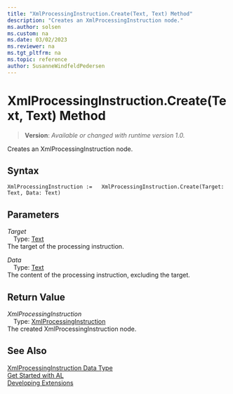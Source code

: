 ```yaml
---
title: "XmlProcessingInstruction.Create(Text, Text) Method"
description: "Creates an XmlProcessingInstruction node."
ms.author: solsen
ms.custom: na
ms.date: 03/02/2023
ms.reviewer: na
ms.tgt_pltfrm: na
ms.topic: reference
author: SusanneWindfeldPedersen
---
```

[//]: # (START>DO_NOT_EDIT)
[//]: # (IMPORTANT:Do not edit any of the content between here and the END>DO_NOT_EDIT.)
[//]: # (Any modifications should be made in the .xml files in the ModernDev repo.)
# XmlProcessingInstruction.Create(Text, Text) Method
> **Version**: _Available or changed with runtime version 1.0._

Creates an XmlProcessingInstruction node.


## Syntax
```AL
XmlProcessingInstruction :=   XmlProcessingInstruction.Create(Target: Text, Data: Text)
```
## Parameters
*Target*  
&emsp;Type: [Text](../text/text-data-type.md)  
The target of the processing instruction.  

*Data*  
&emsp;Type: [Text](../text/text-data-type.md)  
The content of the processing instruction, excluding the target.  


## Return Value
*XmlProcessingInstruction*  
&emsp;Type: [XmlProcessingInstruction](xmlprocessinginstruction-data-type.md)  
The created XmlProcessingInstruction node.


[//]: # (IMPORTANT: END>DO_NOT_EDIT)
## See Also
[XmlProcessingInstruction Data Type](xmlprocessinginstruction-data-type.md)  
[Get Started with AL](../../devenv-get-started.md)  
[Developing Extensions](../../devenv-dev-overview.md)